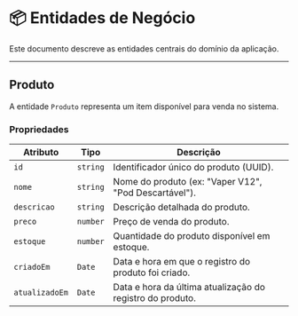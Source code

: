 # 📦 Entidades de Negócio

Este documento descreve as entidades centrais do domínio da aplicação.

---

## Produto

A entidade `Produto` representa um item disponível para venda no sistema.

### Propriedades

| Atributo       | Tipo     | Descrição                                                 |
|----------------|----------|-----------------------------------------------------------|
| `id`           | `string` | Identificador único do produto (UUID).                    |
| `nome`         | `string` | Nome do produto (ex: "Vaper V12", "Pod Descartável").   |
| `descricao`    | `string` | Descrição detalhada do produto.                           |
| `preco`        | `number` | Preço de venda do produto.                                |
| `estoque`      | `number` | Quantidade do produto disponível em estoque.              |
| `criadoEm`     | `Date`   | Data e hora em que o registro do produto foi criado.      |
| `atualizadoEm` | `Date`   | Data e hora da última atualização do registro do produto. |

